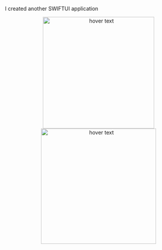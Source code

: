 I created another SWIFTUI application

<p align="center">
  <img src="./images/List.png" width="300" title="hover text">
  <img src="./images/details.png" width="310" title="hover text">
</p>
